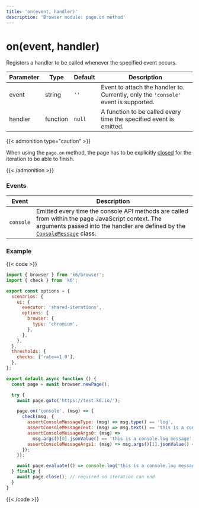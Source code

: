 ```yaml
---
title: 'on(event, handler)'
description: 'Browser module: page.on method'
---
```


# on(event, handler)

Registers a handler to be called whenever the specified event occurs.

| Parameter | Type     | Default | Description                                                                         |
| --------- | -------- | ------- | ----------------------------------------------------------------------------------- |
| event     | string   | `''`    | Event to attach the handler to. Currently, only the `'console'` event is supported. |
| handler   | function | `null`  | A function to be called every time the specified event is emitted.                  |

{{< admonition type="caution" >}}

When using the `page.on` method, the page has to be explicitly [closed](https://grafana.com/docs/k6/<K6_VERSION>/javascript-api/k6-browser/page/close/) for the iteration to be able to finish.

{{< /admonition >}}

### Events

| Event     | Description                                                                                                                                                                                                                                                                       |
| --------- | --------------------------------------------------------------------------------------------------------------------------------------------------------------------------------------------------------------------------------------------------------------------------------- |
| `console` | Emitted every time the console API methods are called from within the page JavaScript context. The arguments passed into the handler are defined by the [`ConsoleMessage`](https://grafana.com/docs/k6/<K6_VERSION>/javascript-api/k6-browser/consolemessage) class. |

### Example

{{< code >}}

```javascript
import { browser } from 'k6/browser';
import { check } from 'k6';

export const options = {
  scenarios: {
    ui: {
      executor: 'shared-iterations',
      options: {
        browser: {
          type: 'chromium',
        },
      },
    },
  },
  thresholds: {
    checks: ['rate==1.0'],
  },
};

export default async function () {
  const page = await browser.newPage();

  try {
    await page.goto('https://test.k6.io/');

    page.on('console', (msg) => {
      check(msg, {
        assertConsoleMessageType: (msg) => msg.type() == 'log',
        assertConsoleMessageText: (msg) => msg.text() == 'this is a console.log message 42',
        assertConsoleMessageArgs0: (msg) =>
          msg.args()[0].jsonValue() == 'this is a console.log message',
        assertConsoleMessageArgs1: (msg) => msg.args()[1].jsonValue() == 42,
      });
    });

    await page.evaluate(() => console.log('this is a console.log message', 42));
  } finally {
    await page.close(); // required so iteration can end
  }
}
```

{{< /code >}}
